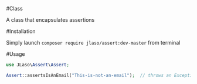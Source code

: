 #Class

A class that encapsulates assertions

#Installation

Simply launch ```composer require jlaso/assert:dev-master``` from terminal

#Usage

```php
use JLaso\Assert\Assert;

Assert::assertsIsAnEmail("This-is-not-an-email");  // throws an Exception
```